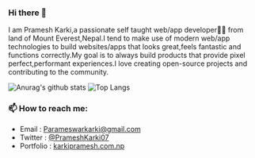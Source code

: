 ### Hi there 👋

<!--
**PrameshKarki/PrameshKarki** is a ✨ _special_ ✨ repository because its `README.md` (this file) appears on your GitHub profile.

Here are some ideas to get you started:

- 🔭 I’m currently working on ...
- 🌱 I’m currently learning ...
- 👯 I’m looking to collaborate on ...
- 🤔 I’m looking for help with ...
- 💬 Ask me about ...
- 📫 How to reach me: ...
- 😄 Pronouns: ...
- ⚡ Fun fact: ...
-->


I am Pramesh Karki,a passionate self taught web/app developer👨‍💻 from land of Mount Everest,Nepal.I tend to make use of modern web/app technologies to build websites/apps that looks great,feels fantastic and functions correctly.My goal is to always build products that provide pixel perfect,performant experiences.I love creating open-source projects and contributing to the community.

![Anurag's github stats](https://github-readme-stats.vercel.app/api?username=PrameshKarki&show_icons=true&count_private=true&hide=stars&include_all_commits=true&theme=buefy)
![Top Langs](https://github-readme-stats.vercel.app/api/top-langs/?username=PrameshKarki&layout=compact)

### 📫 How to reach me:

- Email : Parameswarkarki@gmail.com
- Twitter : [@PrameshKarki07](https://twitter.com/PrameshKarki07)
- Portfolio : [karkipramesh.com.np](http://www.karkipramesh.com.np) 
